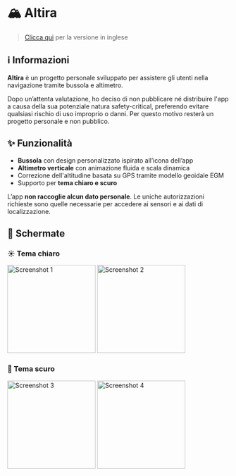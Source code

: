 # 🏔️ Altira

> [Clicca qui](README.md) per la versione in inglese

## ℹ️ Informazioni

**Altira** è un progetto personale sviluppato per assistere gli utenti nella navigazione tramite bussola e altimetro.

Dopo un’attenta valutazione, ho deciso di non pubblicare né distribuire l'app a causa della sua potenziale natura safety-critical, preferendo evitare qualsiasi rischio di uso improprio o danni. Per questo motivo resterà un progetto personale e non pubblico.

## ✨ Funzionalità

- **Bussola** con design personalizzato ispirato all’icona dell’app  
- **Altimetro verticale** con animazione fluida e scala dinamica  
- Correzione dell'altitudine basata su GPS tramite modello geoidale EGM  
- Supporto per **tema chiaro e scuro**  

L’app **non raccoglie alcun dato personale**. Le uniche autorizzazioni richieste sono quelle necessarie per accedere ai sensori e ai dati di localizzazione.

## 📱 Schermate

### ☀️ Tema chiaro

<div display="flex"> 
  <img src="https://github.com/simdlg/altira-info/blob/main/imgs/screenshot-1.png" alt="Screenshot 1" width="200px" />
  <img src="https://github.com/simdlg/altira-info/blob/main/imgs/screenshot-2.png" alt="Screenshot 2" width="200px" />
</div>

### 🌙 Tema scuro

<div display="flex">
  <img src="https://github.com/simdlg/altira-info/blob/main/imgs/screenshot-3.png" alt="Screenshot 3" width="200px" />
  <img src="https://github.com/simdlg/altira-info/blob/main/imgs/screenshot-4.png" alt="Screenshot 4" width="200px" />
</div>
